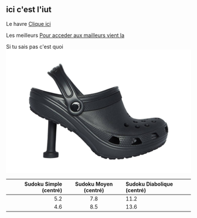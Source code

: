 ## ici c'est l'iut

Le havre
[Clique ici](https://www.lehavre.fr/)

Les meilleurs
[Pour acceder aux mailleurs vient la](dauphin.md)

Si tu sais pas c'est quoi
![Ca pourrait t'aider](./image/crocs.jpg)

Sudoku Simple (centré) | Sudoku Moyen (centré) | Sudoku Diabolique (centré)
 ---: | :---: | :--- 
5.2 | 7.8 | 11.2 
4.6 | 8.5 | 13.6